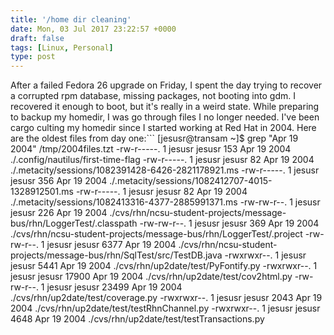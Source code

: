 ```yaml
---
title: '/home dir cleaning'
date: Mon, 03 Jul 2017 23:22:57 +0000
draft: false
tags: [Linux, Personal]
type: post
---
```


After a failed Fedora 26 upgrade on Friday, I spent the day trying to recover a corrupted rpm database, missing packages, not booting into gdm. I recovered it enough to boot, but it's really in a weird state. While preparing to backup my homedir, I was go through files I no longer needed. I've been cargo culting my homedir since I started working at Red Hat in 2004. Here are the oldest files from day one:```
\[jesusr@transam ~\]$ grep "Apr 19  2004" /tmp/2004files.tzt 
-rw-r-----. 1 jesusr jesusr 153 Apr 19  2004 ./.config/nautilus/first-time-flag
-rw-r-----. 1 jesusr jesusr 82 Apr 19  2004 ./.metacity/sessions/1082391428-6426-2821178921.ms
-rw-r-----. 1 jesusr jesusr 356 Apr 19  2004 ./.metacity/sessions/1082412707-4015-1328912501.ms
-rw-r-----. 1 jesusr jesusr 82 Apr 19  2004 ./.metacity/sessions/1082413316-4377-2885991371.ms
-rw-rw-r--. 1 jesusr jesusr 226 Apr 19  2004 ./cvs/rhn/ncsu-student-projects/message-bus/rhn/LoggerTest/.classpath
-rw-rw-r--. 1 jesusr jesusr 369 Apr 19  2004 ./cvs/rhn/ncsu-student-projects/message-bus/rhn/LoggerTest/.project
-rw-rw-r--. 1 jesusr jesusr 6377 Apr 19  2004 ./cvs/rhn/ncsu-student-projects/message-bus/rhn/SqlTest/src/TestDB.java
-rwxrwxr--. 1 jesusr jesusr 5441 Apr 19  2004 ./cvs/rhn/up2date/test/PyFontify.py
-rwxrwxr--. 1 jesusr jesusr 17900 Apr 19  2004 ./cvs/rhn/up2date/test/cov2html.py
-rw-rw-r--. 1 jesusr jesusr 23499 Apr 19  2004 ./cvs/rhn/up2date/test/coverage.py
-rwxrwxr--. 1 jesusr jesusr 2043 Apr 19  2004 ./cvs/rhn/up2date/test/testRhnChannel.py
-rwxrwxr--. 1 jesusr jesusr 4648 Apr 19  2004 ./cvs/rhn/up2date/test/testTransactions.py

```Go through my homedir is like a digital archaeological dig :)